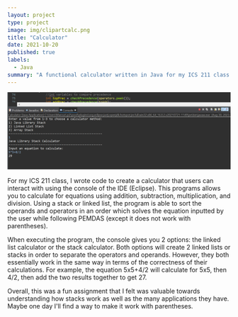```yaml
---
layout: project
type: project
image: img/clipartcalc.png
title: "Calculator"
date: 2021-10-20
published: true
labels:
  - Java
summary: "A functional calculator written in Java for my ICS 211 class."
---
```


<img class="img-fluid" src="../img/calculatortop.png">

For my ICS 211 class, I wrote code to create a calculator that users can interact with using the console of the IDE (Eclipse). This programs allows you to calculate for equations using addition, subtraction, multiplication, and division. Using a stack or linked list, the program is able to sort the operands and operators in an order which solves the equation inputted by the user while following PEMDAS (except it does not work with parentheses).

When executing the program, the console gives you 2 options: the linked list calculator or the stack calculator. Both options will create 2 linked lists or stacks in order to separate the operators and operands. However, they both essentially work in the same way in terms of the correctness of their calculations. For example, the equation 5x5+4/2 will calculate for 5x5, then 4/2, then add the two results together to get 27.

Overall, this was a fun assignment that I felt was valuable towards understanding how stacks work as well as the many applications they have. Maybe one day I'll find a way to make it work with parentheses. 
